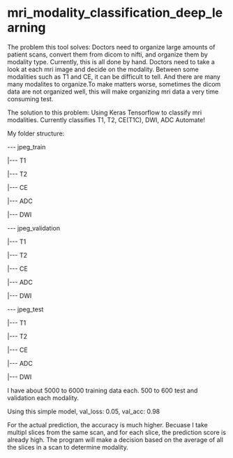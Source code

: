 # mri_modality_classification_deep_learning

The problem this tool solves:
Doctors need to organize large amounts of patient scans, convert them from dicom to nifti, and organize them by modality type. Currently, this is all done by hand. Doctors need to take a look at each mri image and decide on the modality. Between some modalities such as T1 and CE, it can be difficult to tell. And there are many many modalites to organize.To make matters worse, sometimes the dicom data are not organized well, this will make organizing mri data a very time consuming test.

The solution to this problem:
Using Keras Tensorflow to classify mri modalities. Currently classifies T1, T2, CE(T1C), DWI, ADC
Automate!

My folder structure:

--- jpeg_train

  |--- T1
  
  |--- T2
  
  |--- CE
  
  |--- ADC
  
  |--- DWI
  
--- jpeg_validation

  |--- T1
  
  |--- T2
  
  |--- CE
  
  |--- ADC
  
  |--- DWI
  
--- jpeg_test

  |--- T1
  
  |--- T2
  
  |--- CE
  
  |--- ADC
  
  |--- DWI
  
I have about 5000 to 6000 training data each. 500 to 600 test and validation each modality.

Using this simple model, val_loss: 0.05, val_acc: 0.98

For the actual prediction, the accuracy is much higher.
Becuase I take multipl slices from the same scan, and for each slice, the prediction score is already high.
The program will make a decision based on the average of all the slices in a scan to determine modality.
